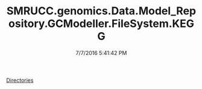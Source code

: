 ﻿---
title: SMRUCC.genomics.Data.Model_Repository.GCModeller.FileSystem.KEGG
date: 7/7/2016 5:41:42 PM
---

[Directories](T-SMRUCC.genomics.Data.Model_Repository.GCModeller.FileSystem.KEGG.Directories.html)
